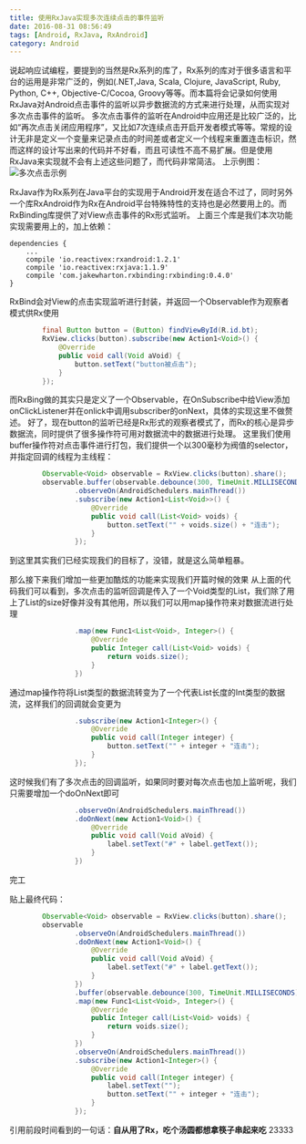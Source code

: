 ```yaml
---
title: 使用RxJava实现多次连续点击的事件监听
date: 2016-08-31 08:56:49
tags: [Android, RxJava, RxAndroid]
category: Android
---
```


说起响应试编程，要提到的当然是Rx系列的库了，Rx系列的库对于很多语言和平台的运用是非常广泛的，例如(.NET,Java, Scala, Clojure, JavaScript, Ruby, Python, C++, Objective-C/Cocoa, Groovy等等。而本篇将会记录如何使用RxJava对Android点击事件的监听以异步数据流的方式来进行处理，从而实现对多次点击事件的监听。
多次点击事件的监听在Android中应用还是比较广泛的，比如“再次点击关闭应用程序”，又比如7次连续点击开启开发者模式等等。常规的设计无非是定义一个变量来记录点击的时间差或者定义一个线程来重置连击标识，然而这样的设计写出来的代码并不好看，而且可读性不高不易扩展。但是使用RxJava来实现就不会有上述这些问题了，而代码非常简洁。
上示例图：
![多次点击示例](http://nightfarmer.github.io/public/static/image/RxAndroidClick.gif)
<!-- more -->

RxJava作为Rx系列在Java平台的实现用于Android开发在适合不过了，同时另外一个库RxAndroid作为Rx在Android平台特殊特性的支持也是必然要用上的。而RxBinding库提供了对View点击事件的Rx形式监听。
上面三个库是我们本次功能实现需要用上的，加上依赖：
```
dependencies {
    ...
    compile 'io.reactivex:rxandroid:1.2.1'
    compile 'io.reactivex:rxjava:1.1.9'
    compile 'com.jakewharton.rxbinding:rxbinding:0.4.0'
}

```

RxBind会对View的点击实现监听进行封装，并返回一个Observable作为观察者模式供Rx使用
```java
        final Button button = (Button) findViewById(R.id.bt);
        RxView.clicks(button).subscribe(new Action1<Void>() {
            @Override
            public void call(Void aVoid) {
                button.setText("button被点击");
            }
        });
```
而RxBing做的其实只是定义了一个Observable，在OnSubscribe中给View添加onClickListener并在onlick中调用subscriber的onNext，具体的实现这里不做赘述。
好了，现在button的监听已经是Rx形式的观察者模式了，而Rx的核心是异步数据流，同时提供了很多操作符可用对数据流中的数据进行处理。
这里我们使用buffer操作符对点击事件进行打包，我们提供一个以300毫秒为阀值的selector，并指定回调的线程为主线程：
```java
        Observable<Void> observable = RxView.clicks(button).share();
        observable.buffer(observable.debounce(300, TimeUnit.MILLISECONDS))
                .observeOn(AndroidSchedulers.mainThread())
                .subscribe(new Action1<List<Void>>() {
                    @Override
                    public void call(List<Void> voids) {
                        button.setText("" + voids.size() + "连击");
                    }
                });
```
到这里其实我们已经实现我们的目标了，没错，就是这么简单粗暴。

那么接下来我们增加一些更加酷炫的功能来实现我们开篇时候的效果
从上面的代码我们可以看到，多次点击的监听回调是传入了一个Void类型的List，我们除了用上了List的size好像并没有其他用，所以我们可以用map操作符来对数据流进行处理
```java
                .map(new Func1<List<Void>, Integer>() {
                    @Override
                    public Integer call(List<Void> voids) {
                        return voids.size();
                    }
                })
```
通过map操作符将List类型的数据流转变为了一个代表List长度的Int类型的数据流，这样我们的回调就会变更为
```java
                .subscribe(new Action1<Integer>() {
                    @Override
                    public void call(Integer integer) {
                        button.setText("" + integer + "连击");
                    }
                });
```
这时候我们有了多次点击的回调监听，如果同时要对每次点击也加上监听呢，我们只需要增加一个doOnNext即可
```java
                .observeOn(AndroidSchedulers.mainThread())
                .doOnNext(new Action1<Void>() {
                    @Override
                    public void call(Void aVoid) {
                        label.setText("#" + label.getText());
                    }
                })
```
完工

贴上最终代码：
```java
        Observable<Void> observable = RxView.clicks(button).share();
        observable
                .observeOn(AndroidSchedulers.mainThread())
                .doOnNext(new Action1<Void>() {
                    @Override
                    public void call(Void aVoid) {
                        label.setText("#" + label.getText());
                    }
                })
                .buffer(observable.debounce(300, TimeUnit.MILLISECONDS))
                .map(new Func1<List<Void>, Integer>() {
                    @Override
                    public Integer call(List<Void> voids) {
                        return voids.size();
                    }
                })
                .observeOn(AndroidSchedulers.mainThread())
                .subscribe(new Action1<Integer>() {
                    @Override
                    public void call(Integer integer) {
                        label.setText("");
                        button.setText("" + integer + "连击");
                    }
                });
```

引用前段时间看到的一句话：**自从用了Rx，吃个汤圆都想拿筷子串起来吃** 23333

